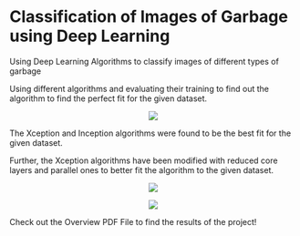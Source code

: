 # Classification of Images of Garbage using Deep Learning
 Using Deep Learning Algorithms to classify images of different types of garbage

Using different algorithms and evaluating their training to find out the algorithm to find the perfect fit for the given dataset.

<p align="center">
  <img src="https://user-images.githubusercontent.com/83133978/182429748-0415ade3-8bc6-4dfb-b21c-f90205b9ce6a.png"/>
</p>

The Xception and Inception algorithms were found to be the best fit for the given dataset.

Further, the Xception algorithms have been modified with reduced core layers and parallel ones to better fit the algorithm to the given dataset.

<p align="center">
  <img src="https://user-images.githubusercontent.com/83133978/182430038-0022b5fb-ed57-4631-b7af-1f5f9207b347.png"/>
</p>

<p align="center">
  <img src="https://user-images.githubusercontent.com/83133978/182430150-0fad5153-50b5-4bd9-bb33-8afc417e52be.png"/>
</p>

Check out the Overview PDF File to find the results of the project!
